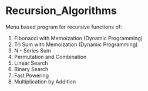 # Recursion_Algorithms
 
Menu based program for recursive functions of: 

1) Fibonacci with Memoization (Dynamic Programming)
2) Tri Sum with Memoization (Dynamic Programming)
3) N - Series Sum
4) Permutation and Combination
5) Linear Search
6) Binary Search
7) Fast Powering
8) Multiplication by Addition
